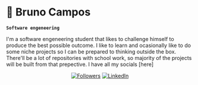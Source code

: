 # 👾 Bruno Campos

**`Software engeneering`**

I'm a software engeneering student that likes to challenge himself
to produce the best possible outcome. I like to learn and ocasionally
like to do some niche projects so I can be prepared to thinking outside
the box. There'll be a lot of repositories with school work, so majority 
of the projects will be built from that prepective. I have all my socials [here]

<p align = "center">
    <a href = "https://github.com/Rush99099?tab=followers">
        <img alt = "Followers" title = "Follow me on Github" src = "https://custom-icon-badges.demolab.com/github/followers/Rush99099?color=236ad3&labelColor=1155ba&style=for-the-badge&logo=person-add&label=Follow&logoColor=White"/></a>
    <a href = "https://www.linkedin.com/in/Rush99099">
        <img alt = "LinkedIn" title = "See my LinkedIn" src = "https://custom-icon-badges.demolab.com/github/followers/Rush99099?color=236ad3&labelColor=1155ba&style=for-the-badge&logo=briefcase&label=Follow&logoColor=White"/></a>
</p>